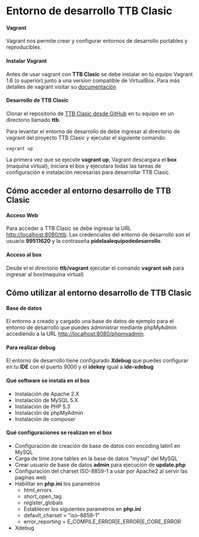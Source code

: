 # Entorno de desarrollo TTB Clasic #

#### Vagrant ####

Vagrant nos permite crear y configurar entornos de desarrollo portables y reproducibles.

#### Instalar Vagrant ####

Antes de usar vagrant con **TTB Clasic** se debe instalar en tú equipo Vagrant 1.6 (o superior) junto
a una version compatible de VirtualBox. Para más detalles de vagrant visitar su <a href="https://docs.vagrantup.com/v2/" target="_blank">documentación</a>

#### Desarrollo de TTB Clasic ####

Clonar el repositorio de <a href="https://github.com/LemontechSA/ttb" target="_blank">TTB Clasic desde GitHub</a> en
tu equipo en un directorio llamado **ttb**.

Para levantar el entorno de desarrollo de debe ingresar al directorio de vagrant del proyecto TTB Clasic y ejecutar el siguiente comando:

```
vagrant up
```

La primera vez que se ejecute **vagrant up**, Vagrant descargara el **box** (maquína virtual), iniciara
el box y ejecutara todas las tareas de configuración e instalación necesarias para desarrollar TTB Clasic.

## Cómo acceder al entorno desarrollo de TTB Clasic ##

#### Acceso Web ####
Para acceder a TTB Clasic se debe ingresar la URL <a href="http://localhost:8080/ttb" target="_blank">http://localhost:8080/ttb</a>. Las
credenciales del entorno de desarrollo son el usuario **99511620** y la contraseña **pidelaalequipodedesarrollo**.

#### Acceso al box ####

Desde el el directorio **ttb/vagrant** ejecutar el comando **vagrant ssh** para ingresar al box(maquina virtual)

## Cómo utilizar al entorno desarrollo de TTB Clasic ##

#### Base de datos ####

El entorno a creado y cargado una base de datos de ejemplo para el entorno de desarrollo que puedes administrar mediante phpMyAdmin accediendo
a la URL <a href="http://localhost:8080/phpmyadmin" target="_blank">http://localhost:8080/phpmyadmin</a>.

#### Para realizar debug ####

El entorno de desarrollo tiene configurado **Xdebug** que puedes configurar en tu **IDE** con el puerto 9000 y el **idekey** igual a **ide-xdebug**

#### Qué software se instala en el box ####

* Instalación de Apache 2.X
* Instalación de MySQL 5.X
* Instalación de PHP 5.3
* Instalación de phpMyAdmin
* Instalación de composer

#### Qué configuraciones se realizan en el box ####

* Configuración de creación de base de datos con encoding latin1 en MySQL
* Carga de time zone tables en la base de datos "mysql" del MySQL
* Crear usuario de base de datos **admin** para ejecución de **update.php**
* Configuración del charset ISO-8859-1 a usar por Apache2 al servir las paginas web
* Habilitar en **php.ini** los parametros
    * html_errors
    * short_open_tag
    * register_globals
    * Establecer los siguientes parametros en **php.ini**
    * default_charset = "iso-8859-1"
    * error_reporting = E_COMPILE_ERROR|E_ERROR|E_CORE_ERROR
* Xdebug


